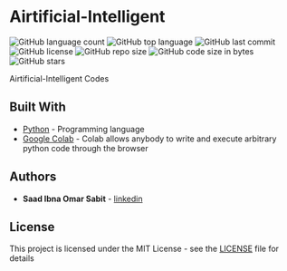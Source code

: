 
# Airtificial-Intelligent

<!--- See https://shields.io for others or to customize this set of shields.  --->
![GitHub language count](https://img.shields.io/github/languages/count/ssabit/Airtificial-Intelligent?style=flat-square)
![GitHub top language](https://img.shields.io/github/languages/top/ssabit/Airtificial-Intelligent?style=flat-square)
![GitHub last commit](https://img.shields.io/github/last-commit/ssabit/Airtificial-Intelligent?color=red&style=flat-square)
![GitHub license](https://img.shields.io/github/license/ssabit/Airtificial-Intelligent?style=flat-square)
![GitHub repo size](https://img.shields.io/github/repo-size/ssabit/Airtificial-Intelligent?style=flat-square)
![GitHub code size in bytes](https://img.shields.io/github/languages/code-size/ssabit/Airtificial-Intelligent?style=flat-square)
![GitHub stars](https://img.shields.io/github/stars/ssabit/Airtificial-Intelligent?style=flat-square)

Airtificial-Intelligent Codes

## Built With

* [Python](https://www.w3schools.com/python/) - Programming language
* [Google Colab](https://colab.research.google.com) - Colab allows anybody to write and execute arbitrary python code through the browser



## Authors

* **Saad Ibna Omar Sabit** - [linkedin](https://www.linkedin.com/in/sabit/)

## License

This project is licensed under the MIT License - see the [LICENSE](LICENSE) file for details
